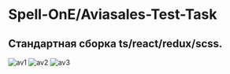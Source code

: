# Spell-OnE/Aviasales-Test-Task
## Стандартная сборка ts/react/redux/scss.
![av1](https://user-images.githubusercontent.com/81815016/131213032-83fcd0a3-b4a1-4f8d-a9a5-9138298169cf.png)
![av2](https://user-images.githubusercontent.com/81815016/131213030-d2f07a1e-926f-478c-9471-7672a4741973.png)
![av3](https://user-images.githubusercontent.com/81815016/131213031-47a5dd8b-3dd3-41a7-84af-8f8aa769091a.png)
